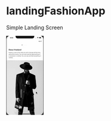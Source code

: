 # landingFashionApp
Simple Landing Screen

![img](https://github.com/htkien2511/landingFashionApp/blob/master/3uwx82.gif)
